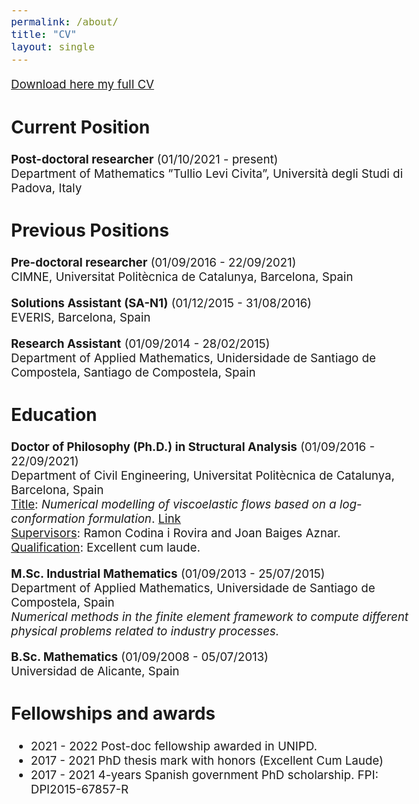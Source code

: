 ```yaml
---
permalink: /about/
title: "CV"
layout: single
---
```


<style type="text/css">
  body{
  font-size: 14pt;
}
</style>

[Download here my full CV](https://laura-moreno.github.io/assets/docs/CV_220919.pdf)

## Current Position
**Post-doctoral researcher** (01/10/2021 - present)\
Department of Mathematics ”Tullio Levi Civita”, Università degli Studi di Padova, Italy

## Previous Positions
**Pre-doctoral researcher** (01/09/2016 - 22/09/2021)\
CIMNE, Universitat Politècnica de Catalunya, Barcelona, Spain

**Solutions Assistant (SA-N1)** (01/12/2015 - 31/08/2016)\
EVERIS, Barcelona, Spain

**Research Assistant** (01/09/2014 - 28/02/2015)\
Department of Applied Mathematics, Unidersidade de Santiago de Compostela, Santiago de
Compostela, Spain

## Education
**Doctor of Philosophy (Ph.D.) in Structural Analysis** (01/09/2016 - 22/09/2021)\
Department of Civil Engineering, Universitat Politècnica de Catalunya, Barcelona, Spain\
<u>Title</u>: *Numerical modelling of viscoelastic flows based on a log-conformation formulation*. [Link](https://laura-moreno.github.io/assets/docs/PhDThesisLauraMoreno.pdf)\
<u>Supervisors</u>: Ramon Codina i Rovira and Joan Baiges Aznar.\
<u>Qualification</u>: Excellent cum laude.

**M.Sc. Industrial Mathematics** (01/09/2013 - 25/07/2015)\
Department of Applied Mathematics, Universidade de Santiago de Compostela, Spain\
*Numerical methods in the finite element framework to compute different physical problems
related to industry processes.*

**B.Sc. Mathematics** (01/09/2008 - 05/07/2013)\
Universidad de Alicante, Spain

## Fellowships and awards
* 2021 - 2022 Post-doc fellowship awarded in UNIPD.
* 2017 - 2021 PhD thesis mark with honors (Excellent Cum Laude)
* 2017 - 2021 4-years Spanish government PhD scholarship. FPI: DPI2015-67857-R
